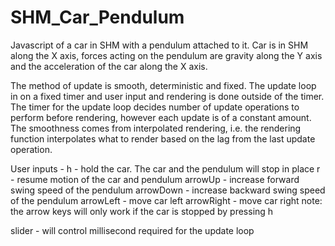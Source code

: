 # SHM_Car_Pendulum
Javascript of a car in SHM with a pendulum attached to it. Car is in SHM along the X axis, forces acting on the pendulum are gravity along the Y axis and the acceleration of the car along the X axis.

The method of update is smooth, deterministic and fixed. The update loop in on a fixed timer and user input and rendering is done outside of the timer. The timer for the update loop decides number of update operations to perform before rendering, however each update is of a constant amount. The smoothness comes from interpolated rendering, i.e. the rendering function interpolates what to render based on the lag from the last update operation.

User inputs -
h - hold the car. The car and the pendulum will stop in place
r - resume motion of the car and pendulum
arrowUp - increase forward swing speed of the pendulum
arrowDown - increase backward swing speed of the pendulum
arrowLeft - move car left
arrowRight - move car right
note: the arrow keys will only work if the car is stopped by pressing h

slider - will control millisecond required for the update loop
